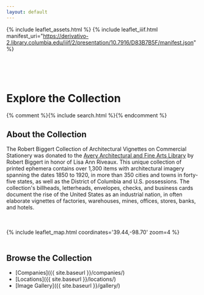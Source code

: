 ```yaml
---
layout: default
---
```

{% include leaflet_assets.html %}
{% include leaflet_iiif.html manifest_uri="https://derivativo-2.library.columbia.edu/iiif/2/presentation/10.7916/D83B7B5F/manifest.json" %}

<br><br><br>

# Explore the Collection

{% comment %}{% include search.html %}{% endcomment %}

## About the Collection

The Robert Biggert Collection of Architectural Vignettes on Commercial Stationery was donated to the [Avery Architectural and Fine Arts Library](http://library.columbia.edu/locations/avery.html) by Robert Biggert in honor of Lisa Ann Riveaux. This unique collection of printed ephemera contains over 1,300 items with architectural imagery spanning the dates 1850 to 1920, in more than 350 cities and towns in forty-five states, as well as the District of Columbia and U.S. possessions. The collection's billheads, letterheads, envelopes, checks, and business cards document the rise of the United States as an industrial nation, in often elaborate vignettes of factories, warehouses, mines, offices, stores, banks, and hotels.

<br><br>
{% include leaflet_map.html coordinates='39.44,-98.70' zoom=4 %}
<br><br>

## Browse the Collection

- [Companies]({{ site.baseurl }}/companies/)
- [Locations]({{ site.baseurl }}/locations/)
- [Image Gallery]({{ site.baseurl }}/gallery/)

